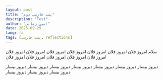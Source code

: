 ```yaml
---
layout: post
title: "پست فارسی دوم"
description: "Test"
author: "امین زمانی"
date: 2025-09-29
lang: fa
tags: [پست فارسی, reflections]
---
```


سلام
امروز فلان
امروز فلان
امروز فلان
امروز فلان
امروز فلان
امروز فلان
امروز فلان
امروز فلان
امروز فلان
امروز فلان
امروز فلان
امروز فلان
<!--more-->

دیروز بیسار
دیروز بیسار
دیروز بیسار
دیروز بیسار
دیروز بیسار
دیروز بیسار
دیروز بیسار
دیروز بیسار
دیروز بیسار
دیروز بیسار